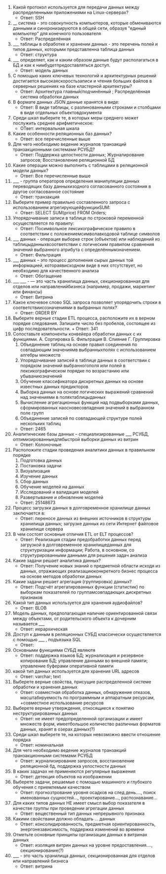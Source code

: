 1. Какой протокол используется для передачи данных между распределенными приложениями на Linux-серверах? 
    + Ответ: SSH
2. __ система - это совокупность компьютеров, которые обмениваются данными и синхронизируются в общей сети, образуя "единый компьютер" для конечного пользователя
    + Ответ: Распределённая
3. ___ таблицы в обработке и хранении данных - это перечень полей и типов данных, которыми представленна таблица данных
    + Ответ: структура
4. ___ определяет, как и каким образом данные будут располагаться в БД и как к нимбудетпредоставляться доступ.
     + Ответ: модель данных
5. С помощью каких ключевых технологий и архитектурных решений достигается высокаяскоростьзаписи и чтения больших файлов в серверных решениях на базе кластерной архитектуры?
     + Ответ: Архитектура главный/подчинённый ; Распределённая система обработки данных
6. В формате данных JSON данные хранятся в виде:
      + Ответ: В виде таблицы, с разлинованными строками и столбцами в виде отдельных объектовдокумента
7. Среди шкал выберите те, в которых меры среднего может послужить среднее арифметическое:
    + ОТвет: интервальная шкала
8. Какие особенности реляционных баз данных?
    + Ответ: все перечисленные выше
9. Для чего необходимо ведение журналов транзакций транзакционными системами РСУБД?
    + Ответ: Поддержка целостности данных; Журналирование запросов; Восстановление реляционной БД
10. Какие операции можно выполнить с таблицами в реляционной модели данных?
    + Ответ: Все перечисленные выше
11. ___ - группа операторов определения манипуляции данных переводящих базу данныхизодного согласованного состояния в другое согласованное состояние
    + Ответ: транзакция
12. Выберите пример правильно составленного запроса с использованием агрегирующейфункцииSUM:
    + Ответ: SELECT SUM(price) FROM Orders;
13. Упорядочивание записи в таблице по строковой переменной осуществляется по правилу:
    + Ответ: Посимвольное лексикографическое правило в соответствии с положениемсимволавкодовой таблице символов
14. ___ данных - операция выборке строк (объектов) или наблюдений из таблицыданныхвсоответствии с логическим правилом сравнения значений выбранного атрибута с определённымзначением.
    + Ответ: Фильтрация
15. ___ данных – это процесс дополнения сырых данных той информацией, котораявисходном виде в них отсутствует, но необходимо для качественного анализа
    + Ответ: Обогащение
16. ___ ___ - — это часть хранилища данных, секционированная для отделов или направленийбизнеса (например, продажи, маркетинг или финансы)
    + Ответ: Витрина
17. Какое ключевое слово SQL запроса позволяет упорядочить строки в соответствиисозначениями в выбранных полях?
    + Ответ: ORDER BY
18.  Выберите верные стадии ETL процесса, расположите их в верном порядке следования. Запишите число без пробелов, состоящее из цифр последовательности.
    + Ответ: 341
19. Сопоставьте компоненты конвейера обработки данных с их функциями.
    А. Сортировка
    Б. Фильтрация
    В. Слияние
    Г. Группировка
    1. Объединение таблиц на основе правил соединения по совпадающим значениямв выбранныхполях с использованием алгебры множеств
    2. Упорядочивание записей в таблице данных в соответствии с порядком значений выбранногополя или полей в лексикографическом порядке по возрастанию или убываниюзначений
    3. Обучение классификатора дискретных данных на основе известных данных предикторов
    4. Выборка данных на основе логических выражений сравнений над значениями в поляхтаблицыданных
    5. Вычисление агрегационных функций над подвыборками данных, сформированных наосновесовпадения значений в выбранном поле групп
    6. Объединение записей по совпадающей структуре полей нескольких таблиц
    + Ответ: 2465
20. Аналитические базы данных – специализированные ___ РСУБД, оптимизированныедлябыстрой выборки данных из витрин
    + Ответ: Колоночные
21. Расположите стадии проведения аналитики данных в правильном порядке
    1. Подготовка данных
    2. Постановка задачи
    3. Визуализация
    4. Изучение данных
    5. Сбор данных
    6. Обучение моделей на данных
    7. Исследований и валидация моделей
    8. Развертывание и обновление моделей
    + Ответ: 25148673
22. Процесс загрузки данных в долговременное хранилище данных заключается в:
    + Ответ: переносе данных из внешних источников в структуры хранилища данных; загрузке данных из сети Интернет файловое хранилище сервера
23. В чем состоят основные отличия ETL от ELT процессов?
    + Ответ: Реализация стадии предобработки данных перед загрузкой в долговременное хранилищеданных для структуризации информации; Работа, в основном, со структурированными данными для решения задач анализа
24. Какие задачи решает аналитика данных?
    + Ответ: Получение новых знаний о предметной области исходя из данных, отражающих реализациюконкретного бизнес процесса на основе методов обработки данных
25. Какие задачи решает агрегация (группировка) данных?
    + Ответ: Подсчёт агрегатированных функции (статистик) по выборкам показателей по группамсовпадающих дискретных признаков
26. Какой тип данных используется для хранения аудиофайлов?
    + Ответ: BLOB
27. Модель данных, предполагающая наличие ориентированной связи между объектами, от родительского объекта к дочерним называется ___
    + Ответ: иерархическая
28. Доступ к данным в реляционных СУБД классически осуществляется с помощью ___ , подъязыка SQL
    + Ответ: 
29. Основными функциями СУБД являютя
    + Ответ: поддержка языков БД; журнализация и резервное копирование БД; управление данными во внешней памяти; управление буферами оперативной памяти
30. какой тип данных используется для хранения URL адресов
    + Ответ: varchar; text
31. Выберете верные свойства, присущие распределенной системе обработки и хранения данных
    + Ответ: совместная обработка данных, обнаружение отказов, масштабируемость по программным и аппаратным ресурсам, +совместное использование ресурсов
32. Выберете верные утверждения, относящиеся к понятию неструктурированных данных
    + Ответ: не имеет предопределенной организации и имеет множеств форм, имеетбольшое количество различных форматов данных, хранят в озерах данных(?)
33. Среди шкал выберете те, на которых невозможно ввести отношение порядка
    + Ответ: номинальная
34. Для чего необходимо ведение журналов транзакций транзакционными системами РСУБД
    + Ответ: журнализирование запросов, восстановление реляционной бд, поддержка уелостности данных
35. В каких задачах не применяются регулярные выражения
    + Ответ: детекция объектов на изображении
36. Выберете задачи, решаемые с помощью машинного и глубокого обучения с приемлемым качеством
    + Ответ: прогнозтрование уровня осадков на след день...., поиск именованных сущностей..., проектирование..., распознавание...
37. Для каких типов данных НЕ имеет смысл выбор показателя в качестве группы при проведении агрегации данных
    + Ответ: вещественный тип данных непрерывного признака
38. Какими свойствани должно обладать ... данных
    + Ответ: консолидированность, предметная ориентированность, энергонезависимость, поддержка изменений во времени
39. Отметьте основные принципы организации данных в витринах данных
    + Ответ: изоляция витрин данных на уровне предоставления....,  секционирование(?)
40. ___ - это часть хранилища данных, секционированная для отделов или направлений бизнеса
    + Ответ: витрина

